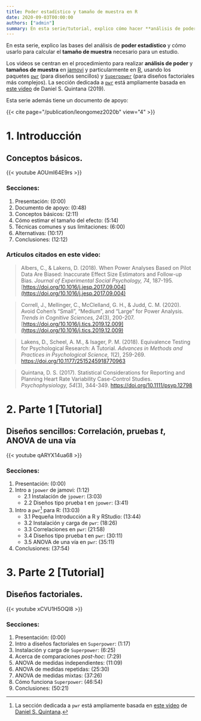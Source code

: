 ```yaml
---
title: Poder estadístico y tamaño de muestra en R
date: 2020-09-03T00:00:00
authors: ["admin"]
summary: En esta serie/tutorial, explico cómo hacer **análisis de poder** (o potencia) estadística para calcular el **tamaño de muestra** necesario para un estudio.
---
```


En esta serie, explico las bases del análisis de **poder estadístico** y cómo usarlo para calcular el **tamaño de muestra** necesario para un estudio. 

Los videos se centran en el procedimiento para realizar **análisis de poder** y **tamaños de muestra** en [jamovi](https://www.jamovi.org/) y particularmente en [R](https://www.r-project.org/), usando los paquetes [`pwr`](https://www.rdocumentation.org/packages/pwr/) (para diseños sencillos) y [`Superpower`](https://cran.r-project.org/web/packages/Superpower/vignettes/intro_to_superpower.html) (para diseños factoriales más complejos). La sección dedicada a [`pwr`](https://www.rdocumentation.org/packages/pwr/) está ampliamente basada en [este video](https://youtu.be/ZIjOG8LTTh8) de Daniel S. Quintana (2019).

Esta serie además tiene un documento de apoyo:

{{< cite page="/publication/leongomez2020b" view="4" >}}

# 1. Introducción

## **Conceptos básicos.**

{{< youtube AOUmI64E9rs >}}

### Secciones:

1. Presentación: (0:00)
2. Documento de apoyo: (0:48)
3. Conceptos básicos: (2:11)
4. Cómo estimar el tamaño del efecto: (5:14)
5. Técnicas comunes y sus limitaciones: (6:00)
6. Alternativas: (10:17)
7. Conclusiones:  (12:12)

### Artículos citados en este video: 

> Albers, C., & Lakens, D. (2018). When Power Analyses Based on Pilot Data Are Biased: Inaccurate Effect Size Estimators and Follow-up Bias. *Journal of Experimental Social Psychology, 74*, 187-195. [https://doi.org/10.1016/j.jesp.2017.09.004](https://doi.org/10.1016/j.jesp.2017.09.004)

> Correll, J., Mellinger, C., McClelland, G. H., & Judd, C. M. (2020). Avoid Cohen’s “Small”, “Medium”, and “Large” for Power Analysis. *Trends in Cognitive Sciences, 24*(3), 200-207. [https://doi.org/10.1016/j.tics.2019.12.009](https://doi.org/10.1016/j.tics.2019.12.009)

> Lakens, D., Scheel, A. M., & Isager, P. M. (2018). Equivalence Testing for Psychological Research: A Tutorial. *Advances in Methods and Practices in Psychological Science, 1*(2), 259-269. https://doi.org/10.1177/2515245918770963

> Quintana, D. S. (2017). Statistical Considerations for Reporting and Planning Heart Rate Variability Case-Control Studies. *Psychophysiology, 54*(3), 344-349. https://doi.org/10.1111/psyp.12798

# 2. Parte 1 [Tutorial]

## **Diseños sencillos:** Correlación, pruebas *t*, ANOVA de una vía

{{< youtube qARYX14ua68 >}}

### Secciones:

1. Presentación: (0:00)
2. Intro a `jpower` de jamovi: (1:12)
    + 2.1 Instalación de `jpower`: (3:03)
    + 2.2 Diseños tipo prueba t en `jpower`: (3:41)
3. Intro a `pwr`[^1] para R: (13:03)
    + 3.1 Pequeña Introducción a R y RStudio: (13:44)
    + 3.2 Instalación y carga de `pwr`:  (18:26)
    + 3.3 Correlaciones en `pwr`: (21:58)
    + 3.4 Diseños tipo prueba t en `pwr`: (30:11)
    + 3.5 ANOVA de una vía en `pwr`: (35:11)
4. Conclusiones: (37:54)

[^1]: La sección dedicada a `pwr` está ampliamente basada en [este video](https://youtu.be/ZIjOG8LTTh8) de [Daniel S. Quintana](https://www.dsquintana.com/).

# 3. Parte 2 [Tutorial]

## **Diseños factoriales.**

{{< youtube xCVU1H5OQl8 >}}

### Secciones:

1. Presentación: (0:00)
2. Intro a diseños factoriales en `Superpower`: (1:17)
3. Instalación y carga de `Superpower`:  (6:25)
4. Acerca de comparaciones *post-hoc*: (7:29)
5. ANOVA de medidas independientes: (11:09)
6. ANOVA de medidas repetidas: (25:30)
7. ANOVA de medidas mixtas: (37:26)
8. Cómo funciona `Superpower`: (46:54)
9. Conclusiones: (50:21)

